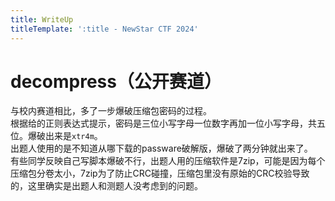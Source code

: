 ```yaml
---
title: WriteUp
titleTemplate: ':title - NewStar CTF 2024'
---
```


# decompress（公开赛道）

与校内赛道相比，多了一步爆破压缩包密码的过程。  
根据给的正则表达式提示，密码是三位小写字母一位数字再加一位小写字母，共五位。爆破出来是`xtr4m`。  
出题人使用的是不知道从哪下载的passware破解版，爆破了两分钟就出来了。  
有些同学反映自己写脚本爆破不行，出题人用的压缩软件是7zip，可能是因为每个压缩包分卷太小，7zip为了防止CRC碰撞，压缩包里没有原始的CRC校验导致的，这里确实是出题人和测题人没考虑到的问题。
